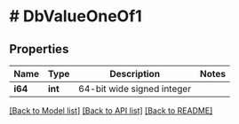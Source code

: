 # # DbValueOneOf1

## Properties

Name | Type | Description | Notes
------------ | ------------- | ------------- | -------------
**i64** | **int** | 64-bit wide signed integer |

[[Back to Model list]](../../README.md#models) [[Back to API list]](../../README.md#endpoints) [[Back to README]](../../README.md)
